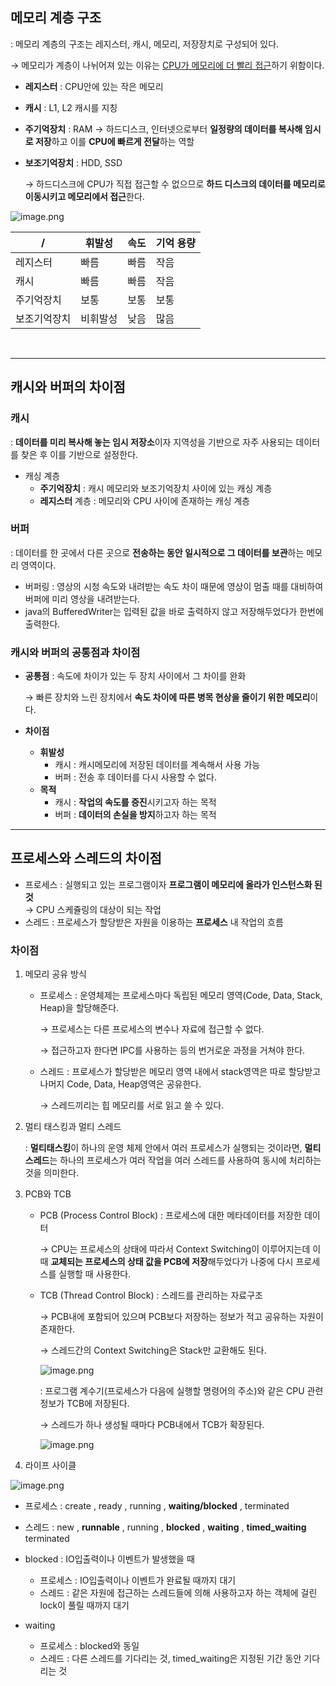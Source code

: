 ## 메모리 계층 구조

: 메모리 계층의 구조는 레지스터, 캐시, 메모리, 저장장치로 구성되어 있다.

→ 메모리가 계층이 나뉘어져 있는 이유는 <u>CPU가 메모리에 더 빨리 접근</u>하기 위함이다.

- **레지스터** : CPU안에 있는 작은 메모리
- **캐시** : L1, L2 캐시를 지칭
- **주기억장치** : RAM
→ 하드디스크, 인터넷으로부터 **일정량의 데이터를 복사해 임시로 저장**하고 이를 **CPU에 빠르게 전달**하는 역할
- **보조기억장치** : HDD, SSD
    
    → 하드디스크에 CPU가 직접 접근할 수 없으므로 **하드 디스크의 데이터를 메모리로 이동시키고 메모리에서 접근**한다.
    

![image.png](https://velog.velcdn.com/images/ajm0718/post/0036956a-d786-449e-94e9-959c9efa73a4/image.png)

| / | 휘발성 | 속도 | 기억 용량 |
| --- | --- | --- | --- |
| 레지스터 | 빠름 | 빠름 | 작음 |
| 캐시 | 빠름 | 빠름 | 작음 |
| 주기억장치 | 보통 | 보통 | 보통 |
| 보조기억장치 | 비휘발성 | 낮음 | 많음 |

<br>

---

## 캐시와 버퍼의 차이점

### 캐시

: **데이터를 미리 복사해 놓는 임시 저장소**이자 지역성을 기반으로 자주 사용되는 데이터를 찾은 후 이를 기반으로 설정한다. 

- 캐싱 계층
    - **주기억장치** : 캐시 메모리와 보조기억장치 사이에 있는 캐싱 계층
    - **레지스터** 계층 : 메모리와 CPU 사이에 존재하는 캐싱 계층

### 버퍼

: 데이터를 한 곳에서 다른 곳으로 **전송하는 동안 일시적으로 그 데이터를 보관**하는 메모리 영역이다.

- 버퍼링 : 영상의 시청 속도와 내려받는 속도 차이 때문에 영상이 멈출 때를 대비하여 버퍼에 미리 영상을 내려받는다.
- java의 BufferedWriter는 입력된 값을 바로 출력하지 않고 저장해두었다가 한번에 출력한다.

### 캐시와 버퍼의 공통점과 차이점

- **공통점** : 속도에 차이가 있는 두 장치 사이에서 그 차이를 완화
    
    → 빠른 장치와 느린 장치에서 **속도 차이에 따른 병목 현상을 줄이기 위한 메모리**이다.
    
- **차이점**
    - **휘발성**
        - 캐시 : 캐시메모리에 저장된 데이터를 계속해서 사용 가능
        - 버퍼 : 전송 후 데이터를 다시 사용할 수 없다.
    - **목적**
        - 캐시 : **작업의 속도를 증진**시키고자 하는 목적
        - 버퍼 : **데이터의 손실을 방지**하고자 하는 목적


---

## 프로세스와 스레드의 차이점

- 프로세스 : 실행되고 있는 프로그램이자 **프로그램이 메모리에 올라가 인스턴스화 된 것** <br>
→ CPU 스케쥴링의 대상이 되는 작업
- 스레드 : 프로세스가 할당받은 자원을 이용하는 **프로세스** 내 작업의 흐름

### 차이점

1. 메모리 공유 방식
    - 프로세스 : 운영체제는 프로세스마다 독립된 메모리 영역(Code, Data, Stack, Heap)을 할당해준다.
        
        → 프로세스는 다른 프로세스의 변수나 자료에 접근할 수 없다.
        
        → 접근하고자 한다면 IPC를 사용하는 등의 번거로운 과정을 거쳐야 한다.
        
    - 스레드 : 프로세스가 할당받은 메모리 영역 내에서 stack영역은 따로 할당받고 나머지 Code, Data, Heap영역은 공유한다.
        
        → 스레드끼리는 힙 메모리를 서로 읽고 쓸 수 있다.
        
    
2. 멀티 태스킹과 멀티 스레드 
    
    : **멀티태스킹**이 하나의 운영 체제 안에서 여러 프로세스가 실행되는 것이라면, **멀티스레드**는 하나의 프로세스가 여러 작업을 여러 스레드를 사용하여 동시에 처리하는 것을 의미한다.
    

1. PCB와 TCB
    - PCB (Process Control Block) : 프로세스에 대한 메타데이터를 저장한 데이터
        
        → CPU는 프로세스의 상태에 따라서 Context Switching이 이루어지는데 이때 **교체되는 프로세스의 상태 값을 PCB에 저장**해두었다가 나중에 다시 프로세스를 실행할 때 사용한다.
        
    - TCB (Thread Control Block) : 스레드를 관리하는 자료구조
        
        → PCB내에 포함되어 있으며 PCB보다 저장하는 정보가 적고 공유하는 자원이 존재한다.
        
        → 스레드간의 Context Switching은 Stack만 교환해도 된다.
        
        ![image.png](https://img1.daumcdn.net/thumb/R1280x0/?scode=mtistory2&fname=https%3A%2F%2Fblog.kakaocdn.net%2Fdn%2FuA6y7%2FbtrHdwLqcK5%2F347r3swojezn5HTIae4sA0%2Fimg.png)
        
        : 프로그램 계수기(프로세스가 다음에 실행할 명령어의 주소)와 같은 CPU 관련 정보가 TCB에 저장된다.
        
        → 스레드가 하나 생성될 때마다 PCB내에서 TCB가 확장된다.
        
        ![image.png](https://img1.daumcdn.net/thumb/R1280x0/?scode=mtistory2&fname=https%3A%2F%2Fblog.kakaocdn.net%2Fdn%2Fpouij%2FbtrHaUySUkZ%2F22UlS0GsFh6QBaRKgcGUTk%2Fimg.png)
        
2. 라이프 사이클

![image.png](https://img1.daumcdn.net/thumb/R1280x0/?scode=mtistory2&fname=https%3A%2F%2Fblog.kakaocdn.net%2Fdn%2Fcw5mGd%2FbtsB7UXtPrX%2Fh4J35JNtRXUWv2c7p5tKmK%2Fimg.png)

- 프로세스 : create , ready , running , **waiting/blocked** , terminated
- 스레드 : new , **runnable** , running , **blocked** , **waiting** , **timed_waiting** terminated

- blocked : IO입출력이나 이벤트가 발생했을 때
    - 프로세스 : IO입출력이나 이벤트가 완료될 때까지 대기
    - 스레드 : 같은 자원에 접근하는 스레드들에 의해 사용하고자 하는 객체에 걸린 lock이 풀릴 때까지 대기
- waiting
    - 프로세스 : blocked와 동일
    - 스레드 : 다른 스레드를 기다리는 것,  timed_waiting은 지정된 기간 동안 기다리는 것

